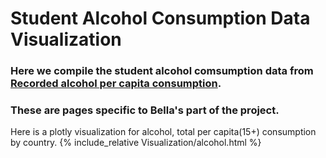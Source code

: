 # Student Alcohol Consumption Data Visualization

### Here we compile the student alcohol comsumption data from [Recorded alcohol per capita consumption](https://apps.who.int/gho/data/node.main.A1039?lang=en).

### These are pages specific to Bella's part of the project.

Here is a plotly visualization for alcohol, total per capita(15+) consumption by country.
{% include_relative Visualization/alcohol.html %}